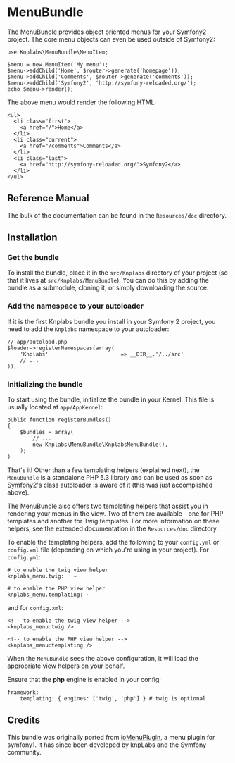 MenuBundle
==========

The MenuBundle provides object oriented menus for your Symfony2 project.
The core menu objects can even be used outside of Symfony2:

    use Knplabs\MenuBundle\MenuItem;

    $menu = new MenuItem('My menu');
    $menu->addChild('Home', $router->generate('homepage'));
    $menu->addChild('Comments', $router->generate('comments'));
    $menu->addChild('Symfony2', 'http://symfony-reloaded.org/');
    echo $menu->render();

The above menu would render the following HTML:

    <ul>
      <li class="first">
        <a href="/">Home</a>
      </li>
      <li class="current">
        <a href="/comments">Comments</a>
      </li>
      <li class="last">
        <a href="http://symfony-reloaded.org/">Symfony2</a>
      </li>
    </ul>

## Reference Manual

The bulk of the documentation can be found in the `Resources/doc` directory.

## Installation

### Get the bundle

To install the bundle, place it in the `src/Knplabs` directory of your project
(so that it lives at `src/Knplabs/MenuBundle`). You can do this by adding
the bundle as a submodule, cloning it, or simply downloading the source.

### Add the namespace to your autoloader

If it is the first Knplabs bundle you install in your Symfony 2 project, you
need to add the `Knplabs` namespace to your autoloader:

    // app/autoload.php
    $loader->registerNamespaces(array(
        'Knplabs'                       => __DIR__.'/../src'
        // ...
    ));

### Initializing the bundle

To start using the bundle, initialize the bundle in your Kernel. This
file is usually located at `app/AppKernel`:

    public function registerBundles()
    {
        $bundles = array(
            // ...
            new Knplabs\MenuBundle\KnplabsMenuBundle(),
        );
    )

That's it! Other than a few templating helpers (explained next), the `MenuBundle`
is a standalone PHP 5.3 library and can be used as soon as Symfony2's
class autoloader is aware of it (this was just accomplished above).

The MenuBundle also offers two templating helpers that assist you in rendering
your menus in the view. Two of them are available - one for PHP templates
and another for Twig templates. For more information on these helpers,
see the extended documentation in the `Resources/doc` directory.

To enable the templating helpers, add the following to your `config.yml`
or `config.xml` file (depending on which you're using in your project).
For `config.yml`:

    # to enable the twig view helper
    knplabs_menu.twig:   ~

    # to enable the PHP view helper
    knplabs_menu.templating: ~

and for `config.xml`:

    <!-- to enable the twig view helper -->
    <knplabs_menu:twig />

    <!-- to enable the PHP view helper -->
    <knplabs_menu:templating />

When the `MenuBundle` sees the above configuration, it will load the
appropriate view helpers on your behalf.

Ensure that the **php** engine is enabled in your config:

    framework:
        templating: { engines: ['twig', 'php'] } # twig is optional

## Credits

This bundle was originally ported from [ioMenuPlugin](http://github.com/weaverryan/ioMenuPlugin),
a menu plugin for symfony1. It has since been developed by knpLabs and
the Symfony community.
